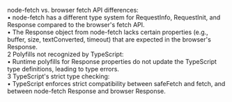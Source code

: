 node-fetch vs. browser fetch API differences:                                                                                                                                             
    • node-fetch has a different type system for RequestInfo, RequestInit, and Response compared to the browser's fetch API.                                                                 
    • The Response object from node-fetch lacks certain properties (e.g., buffer, size, textConverted, timeout) that are expected in the browser's Response.                                 
 2 Polyfills not recognized by TypeScript:                                                                                                                                                   
    • Runtime polyfills for Response properties do not update the TypeScript type definitions, leading to type errors.                                                                       
 3 TypeScript's strict type checking:                                                                                                                                                        
    • TypeScript enforces strict compatibility between safeFetch and fetch, and between node-fetch Response and browser Response.   